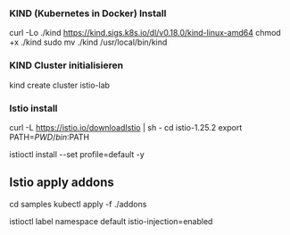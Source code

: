 ### KIND (Kubernetes in Docker) Install

curl -Lo ./kind https://kind.sigs.k8s.io/dl/v0.18.0/kind-linux-amd64
chmod +x ./kind
sudo mv ./kind /usr/local/bin/kind

### KIND Cluster initialisieren

kind create cluster istio-lab

### Istio install

curl -L https://istio.io/downloadIstio | sh -
cd istio-1.25.2 
export PATH=$PWD/bin:$PATH

istioctl install --set profile=default -y

## Istio apply addons
cd samples
kubectl apply -f ./addons

istioctl label namespace default istio-injection=enabled
 
